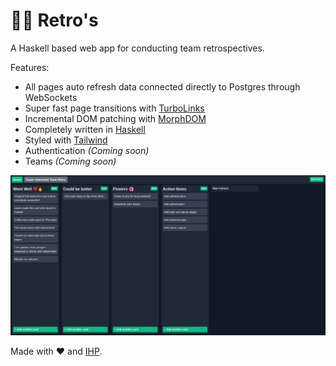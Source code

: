 # 🏂🏻 Retro's

A Haskell based web app for conducting team retrospectives.

Features:

- All pages auto refresh data connected directly to Postgres through WebSockets
- Super fast page transitions with [TurboLinks](https://github.com/turbolinks/turbolinks)
- Incremental DOM patching with [MorphDOM](https://github.com/patrick-steele-idem/morphdom)
- Completely written in [Haskell](https://www.haskell.org/)
- Styled with [Tailwind](https://tailwindcss.com/)
- Authentication *(Coming soon)*
- Teams *(Coming soon)*

![app screenshot](./screenshot.png)

Made with :heart: and [IHP](https://github.com/digitallyinduced/ihp).